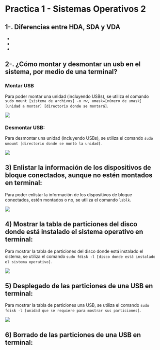# Practica 1 - Sistemas Operativos 2
## 1-. Diferencias entre HDA, SDA y VDA 
-
-
-

## 2-. ¿Cómo montar y desmontar un usb en el sistema, por medio de una terminal?

### Montar USB
Para poder montar una unidad (incluyendo USBs), se utiliza el comando `sudo mount [sistema de archivos] -o rw, umask=[número de umask] [unidad a montar] [directorio donde se montará]`.

![](https://github.com/TavSc/Practica-1-SO2/blob/f77772108087a117998155f009da29329805eb7e/Im%C3%A1genes/2.1.png)

### Desmontar USB:
Para desmontar una unidad (incluyendo USBs), se utiliza el comando `sudo umount [directorio donde se montó la unidad]`.

![](https://github.com/TavSc/Practica-1-SO2/blob/b73b54d9e72c1003cae89fc6ae503e9e2d59fa54/Im%C3%A1genes/2.2.png)

## 3) Enlistar la información de los dispositivos de bloque conectados, aunque no estén montados en terminal:
Para poder enlistar la información de los dispositivos de bloque conectados, estén montados o no, se utiliza el comando `lsblk`.

![](https://github.com/TavSc/Practica-1-SO2/blob/48ca4597342f4594b9f27be124d768f259120b57/Im%C3%A1genes/3.png)

## 4) Mostrar la tabla de particiones del disco donde está instalado el sistema operativo en terminal:
Para mostrar la tabla de particiones del disco donde está instalado el sistema, se utiliza el comando `sudo fdisk -l [disco donde está instalado el sistema operativo]`.

![](https://github.com/TavSc/Practica-1-SO2/blob/8efa9a984bb044b4e8e2fc462dfa5ab1649b8b73/Im%C3%A1genes/4.2.png)

## 5) Desplegado de las particiones de una USB en terminal:
Para mostrar la tabla de particiones una USB, se utiliza el comando `sudo fdisk -l [unidad que se requiere para mostrar sus particiones]`.

![](https://github.com/TavSc/Practica-1-SO2/blob/12b694d981cfa8ba7ddb377cf5670bac8290f16d/Im%C3%A1genes/5.png)

## 6) Borrado de las particiones de una USB en terminal: